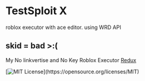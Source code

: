 
# TestSploit X

 roblox executor with ace editor. using WRD API


## skid = bad >:(

My No linkvertise and No Key Roblox Executor [Redux](https://www.reduxwinning.xyz/)

[![MIT License](https://img.shields.io/apm/l/atomic-design-ui.svg?)](https://opensource.org/licenses/MIT)

  
